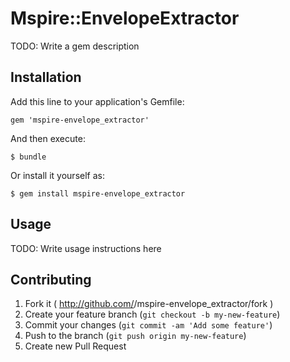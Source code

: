 # Mspire::EnvelopeExtractor

TODO: Write a gem description

## Installation

Add this line to your application's Gemfile:

    gem 'mspire-envelope_extractor'

And then execute:

    $ bundle

Or install it yourself as:

    $ gem install mspire-envelope_extractor

## Usage

TODO: Write usage instructions here

## Contributing

1. Fork it ( http://github.com/<my-github-username>/mspire-envelope_extractor/fork )
2. Create your feature branch (`git checkout -b my-new-feature`)
3. Commit your changes (`git commit -am 'Add some feature'`)
4. Push to the branch (`git push origin my-new-feature`)
5. Create new Pull Request
